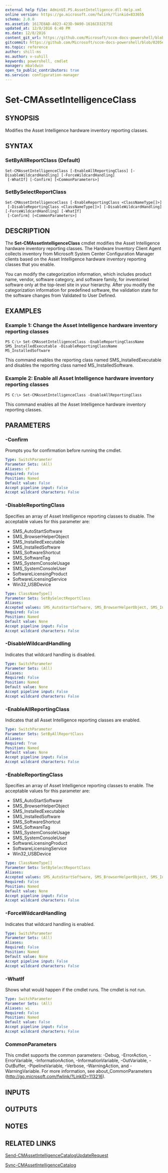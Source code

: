 ```yaml
---
external help file: AdminUI.PS.AssetIntelligence.dll-Help.xml
online version: https://go.microsoft.com/fwlink/?linkid=833655
schema: 2.0.0
ms.assetid: 1617E8AD-4023-423D-9A90-1616CD32E75E
updated_at: 12/8/2016 6:40 PM
ms.date: 12/8/2016
content_git_url: https://github.com/Microsoft/sccm-docs-powershell/blob/master/sccm-cmdlets/ConfigurationManager/vlatest/Set-CMAssetIntelligenceClass.md
gitcommit: https://github.com/Microsoft/sccm-docs-powershell/blob/0205e569abecf1b4e1b2b342947b87a3691b29a5/sccm-cmdlets/ConfigurationManager/vlatest/Set-CMAssetIntelligenceClass.md
ms.topic: reference
author: shill-ms
ms.author: v-suhill
keywords: powershell, cmdlet
manager: mbaldwin
open_to_public_contributors: true
ms.service: configuration-manager
---
```


# Set-CMAssetIntelligenceClass

## SYNOPSIS
Modifies the Asset Intelligence hardware inventory reporting classes.

## SYNTAX

### SetByAllReportClass (Default)
```
Set-CMAssetIntelligenceClass [-EnableAllReportingClass] [-DisableWildcardHandling] [-ForceWildcardHandling]
 [-WhatIf] [-Confirm] [<CommonParameters>]
```

### SetBySelectReportClass
```
Set-CMAssetIntelligenceClass [-EnableReportingClass <ClassNameType[]>]
 [-DisableReportingClass <ClassNameType[]>] [-DisableWildcardHandling] [-ForceWildcardHandling] [-WhatIf]
 [-Confirm] [<CommonParameters>]
```

## DESCRIPTION
The **Set-CMAssetIntelligenceClass** cmdlet modifies the Asset Intelligence hardware inventory reporting classes.
The Hardware Inventory Client Agent collects inventory from Microsoft System Center Configuration Manager clients based on the Asset Intelligence hardware inventory reporting classes that you enable.

You can modify the categorization information, which includes product name, vendor, software category, and software family, for inventoried software only at the top-level site in your hierarchy.
After you modify the categorization information for predefined software, the validation state for the software changes from Validated to User Defined.

## EXAMPLES

### Example 1: Change the Asset Intelligence hardware inventory reporting classes
```
PS C:\> Set-CMAssetIntelligenceClass -EnableReportingClassName SMS_InstalledExecutable -DisableReportingClassName MS_InstalledSoftware
```

This command enables the reporting class named SMS_InstalledExecutable and disables the reporting class named MS_InstalledSoftware.

### Example 2: Enable all Asset Intelligence hardware inventory reporting classes
```
PS C:\> Set-CMAssetIntelligenceClass -EnableAllReportingClass
```

This command enables all the Asset Intelligence hardware inventory reporting classes.

## PARAMETERS

### -Confirm
Prompts you for confirmation before running the cmdlet.

```yaml
Type: SwitchParameter
Parameter Sets: (All)
Aliases: cf
Required: False
Position: Named
Default value: False
Accept pipeline input: False
Accept wildcard characters: False
```

### -DisableReportingClass
Specifies an array of Asset Intelligence reporting classes to disable.
The acceptable values for this parameter are:

- SMS_AutoStartSoftware
- SMS_BrowserHelperObject
- SMS_InstalledExecutable
- SMS_InstalledSoftware
- SMS_SoftwareShortcut
- SMS_SoftwareTag
- SMS_SystemConsoleUsage
- SMS_SystemConsoleUser
- SoftwareLicensingProduct
- SoftwareLicensingService
- Win32_USBDevice

```yaml
Type: ClassNameType[]
Parameter Sets: SetBySelectReportClass
Aliases: 
Accepted values: SMS_AutoStartSoftware, SMS_BrowserHelperObject, SMS_InstalledExecutable, SMS_InstalledSoftware, SMS_SoftwareShortcut, SMS_SystemConsoleUsage, SMS_SystemConsoleUser, SoftwareLicensingProduct, SoftwareLicensingService, Win32_USBDevice, SMS_SoftwareTag
Required: False
Position: Named
Default value: None
Accept pipeline input: False
Accept wildcard characters: False
```

### -DisableWildcardHandling
Indicates that wildcard handling is disabled.

```yaml
Type: SwitchParameter
Parameter Sets: (All)
Aliases: 
Required: False
Position: Named
Default value: None
Accept pipeline input: False
Accept wildcard characters: False
```

### -EnableAllReportingClass
Indicates that all Asset Intelligence reporting classes are enabled.

```yaml
Type: SwitchParameter
Parameter Sets: SetByAllReportClass
Aliases: 
Required: True
Position: Named
Default value: None
Accept pipeline input: False
Accept wildcard characters: False
```

### -EnableReportingClass
Specifies an array of Asset Intelligence reporting classes to enable.
The acceptable values for this parameter are:

- SMS_AutoStartSoftware
- SMS_BrowserHelperObject
- SMS_InstalledExecutable
- SMS_InstalledSoftware
- SMS_SoftwareShortcut
- SMS_SoftwareTag
- SMS_SystemConsoleUsage
- SMS_SystemConsoleUser
- SoftwareLicensingProduct
- SoftwareLicensingService
- Win32_USBDevice

```yaml
Type: ClassNameType[]
Parameter Sets: SetBySelectReportClass
Aliases: 
Accepted values: SMS_AutoStartSoftware, SMS_BrowserHelperObject, SMS_InstalledExecutable, SMS_InstalledSoftware, SMS_SoftwareShortcut, SMS_SystemConsoleUsage, SMS_SystemConsoleUser, SoftwareLicensingProduct, SoftwareLicensingService, Win32_USBDevice, SMS_SoftwareTag
Required: False
Position: Named
Default value: None
Accept pipeline input: False
Accept wildcard characters: False
```

### -ForceWildcardHandling
Indicates that wildcard handling is enabled.

```yaml
Type: SwitchParameter
Parameter Sets: (All)
Aliases: 
Required: False
Position: Named
Default value: None
Accept pipeline input: False
Accept wildcard characters: False
```

### -WhatIf
Shows what would happen if the cmdlet runs.
The cmdlet is not run.

```yaml
Type: SwitchParameter
Parameter Sets: (All)
Aliases: wi
Required: False
Position: Named
Default value: False
Accept pipeline input: False
Accept wildcard characters: False
```

### CommonParameters
This cmdlet supports the common parameters: -Debug, -ErrorAction, -ErrorVariable, -InformationAction, -InformationVariable, -OutVariable, -OutBuffer, -PipelineVariable, -Verbose, -WarningAction, and -WarningVariable. For more information, see about_CommonParameters (http://go.microsoft.com/fwlink/?LinkID=113216).

## INPUTS

## OUTPUTS

## NOTES

## RELATED LINKS

[Send-CMAssetIntelligenceCatalogUpdateRequest](xref:ConfigurationManager/vlatest/Send-CMAssetIntelligenceCatalogUpdateRequest.md)

[Sync-CMAssetIntelligenceCatalog](xref:ConfigurationManager/vlatest/Sync-CMAssetIntelligenceCatalog.md)


